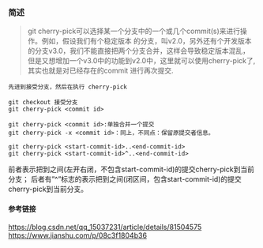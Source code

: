 ### 简述
>git cherry-pick可以选择某一个分支中的一个或几个commit(s)来进行操作。例如，假设我们有个稳定版本
的分支，叫v2.0，另外还有个开发版本的分支v3.0，我们不能直接把两个分支合并，这样会导致稳定版本混乱，
但是又想增加一个v3.0中的功能到v2.0中，这里就可以使用cherry-pick了,其实也就是对已经存在的commit
进行再次提交.

```
先进到接受分支，然后在执行 cherry-pick

git checkout 接受分支
git cherry-pick <commit id>
```

```
git cherry-pick <commit id>:单独合并一个提交
git cherry-pick -x <commit id>：同上，不同点：保留原提交者信息。
```

```
git cherry-pick <start-commit-id>..<end-commit-id>
git cherry-pick <start-commit-id>^..<end-commit-id>
```

前者表示把到之间(左开右闭，不包含start-commit-id)的提交cherry-pick到当前分支；
后者有”^”标志的表示把到之间(闭区间，包含start-commit-id)的提交cherry-pick到当前分支。


#### 参考链接
https://blog.csdn.net/qq_15037231/article/details/81504575
https://www.jianshu.com/p/08c3f1804b36
